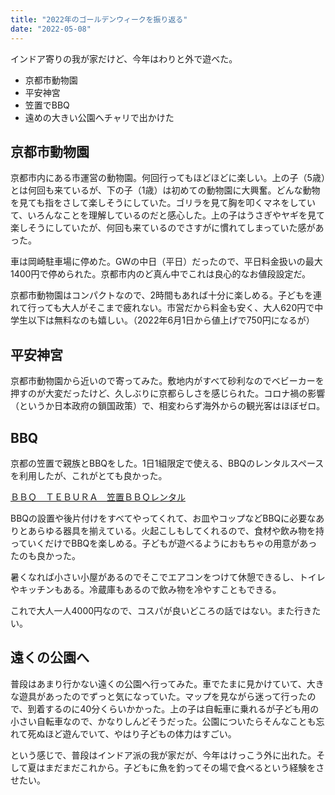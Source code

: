 ```yaml
---
title: "2022年のゴールデンウィークを振り返る"
date: "2022-05-08"
---
```


インドア寄りの我が家だけど、今年はわりと外で遊べた。

- 京都市動物園
- 平安神宮
- 笠置でBBQ
- 遠めの大きい公園へチャリで出かけた

## 京都市動物園
京都市内にある市運営の動物園。何回行ってもほどほどに楽しい。上の子（5歳）とは何回も来ているが、下の子（1歳）は初めての動物園に大興奮。どんな動物を見ても指をさして楽しそうにしていた。ゴリラを見て胸を叩くマネをしていて、いろんなことを理解しているのだと感心した。上の子はうさぎやヤギを見て楽しそうにしていたが、何回も来ているのでさすがに慣れてしまっていた感があった。

車は岡崎駐車場に停めた。GWの中日（平日）だったので、平日料金扱いの最大1400円で停められた。京都市内のど真ん中でこれは良心的なお値段設定だ。

京都市動物園はコンパクトなので、2時間もあれば十分に楽しめる。子どもを連れて行っても大人がそこまで疲れない。市営だから料金も安く、大人620円で中学生以下は無料なのも嬉しい。（2022年6月1日から値上げで750円になるが）

## 平安神宮

京都市動物園から近いので寄ってみた。敷地内がすべて砂利なのでベビーカーを押すのが大変だったけど、久しぶりに京都らしさを感じられた。コロナ禍の影響（というか日本政府の鎖国政策）で、相変わらず海外からの観光客はほぼゼロ。

## BBQ

京都の笠置で親族とBBQをした。1日1組限定で使える、BBQのレンタルスペースを利用したが、これがとても良かった。

[ＢＢＱ　ＴＥＢＵＲＡ　笠置ＢＢＱレンタル](https://r.goope.jp/tebura/)

BBQの設置や後片付けをすべてやってくれて、お皿やコップなどBBQに必要なありとあらゆる器具を揃えている。火起こしもしてくれるので、食材や飲み物を持っていくだけでBBQを楽しめる。子どもが遊べるようにおもちゃの用意があったのも良かった。

暑くなれば小さい小屋があるのでそこでエアコンをつけて休憩できるし、トイレやキッチンもある。冷蔵庫もあるので飲み物を冷やすこともできる。

これで大人一人4000円なので、コスパが良いどころの話ではない。また行きたい。

## 遠くの公園へ

普段はあまり行かない遠くの公園へ行ってみた。車でたまに見かけていて、大きな遊具があったのでずっと気になっていた。マップを見ながら迷って行ったので、到着するのに40分くらいかかった。上の子は自転車に乗れるが子ども用の小さい自転車なので、かなりしんどそうだった。公園についたらそんなことも忘れて死ぬほど遊んでいて、やはり子どもの体力はすごい。

という感じで、普段はインドア派の我が家だが、今年はけっこう外に出れた。そして夏はまだまだこれから。子どもに魚を釣ってその場で食べるという経験をさせたい。
